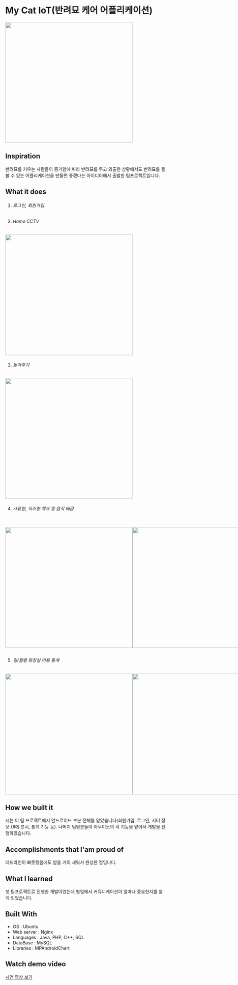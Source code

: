 # My Cat IoT(반려묘 케어 어플리케이션)

<img width="400" height="380" src="https://user-images.githubusercontent.com/47317129/103030318-e7bcee00-459e-11eb-9d3e-9dee8d4a3315.png" style="display: block" >

## Inspiration

반려묘를 키우는 사람들이 증가함에 따라 반려묘를 두고 외출한 상황에서도 반려묘를 돌볼 수 있는 어플리케이션을 만들면 좋겠다는 아이디어에서 출발한 팀프로젝트입니다.

## What it does

1. ###### 로그인, 회원가입


2. ###### Home CCTV

<img width="400" height="380" src="https://user-images.githubusercontent.com/47317129/103031035-66fef180-45a0-11eb-83d6-b1a6372710a7.PNG" style="display: block" >

3. ###### 놀아주기

<img width="400" height="380" src="https://user-images.githubusercontent.com/47317129/103031035-66fef180-45a0-11eb-83d6-b1a6372710a7.PNG" style="display: block" >

4. ###### 사료양, 식수량 체크 및 음식 배급

<br>
<div style="display: flex">
<img width="400" height="380" src="https://user-images.githubusercontent.com/47317129/103030318-e7bcee00-459e-11eb-9d3e-9dee8d4a3315.png"  >
<img width="400" height="380"src="https://user-images.githubusercontent.com/47317129/103031234-c9f08880-45a0-11eb-9d62-2d425b47f024.PNG"  >
  <p>현재 사료양이 바뀐 것을 확인할 수 있습니다.</p>
  <br />
<img width="400" height="380" src="https://user-images.githubusercontent.com/47317129/103030906-17202a80-45a0-11eb-9c5c-3f1d4851d06b.PNG">
<img width="400" height="380" src="https://user-images.githubusercontent.com/47317129/103031070-7b42ee80-45a0-11eb-9d72-158ae5e6d6b9.PNG"  >
</div>

5. ###### 일/월별 화장실 이용 통계

<div style="display: flex">
<img width="400" height="380" src="https://user-images.githubusercontent.com/47317129/103031125-9281dc00-45a0-11eb-9419-450ba30e7243.png"  >
<img width="400" height="380" src="https://user-images.githubusercontent.com/47317129/103031127-931a7280-45a0-11eb-899e-6bb0a0072cf0.PNG"  >
</div>


## How we built it

저는 이 팀 프로젝트에서 안드로이드 부분 전체를 맡았습니다(회원가입, 로그인, 서버 정보 UI에 표시, 통계 기능 등).
나머지 팀원분들이 아두이노의 각 기능을 맡아서 개발을 진행하였습니다.

## Accomplishments that I'am proud of

데드라인이 빠듯했음에도 밤을 거의 새워서 완성한 점입니다.

## What I learned

첫 팀프로젝트로 진행한 개발이었는데 협업에서 커뮤니케이션이 얼마나 중요한지를 알게 되었습니다.

## Built With

- OS : Ubuntu
- Web server : Nginx
- Languages : Java, PHP, C++, SQL
- DataBase : MySQL
- Libraries : MPAndroidChart

## Watch demo video

<a href="https://www.youtube.com/watch?v=idzXUUoaMn0" target="_blank">시연 영상 보기</a>
